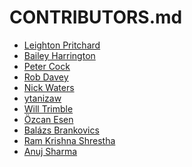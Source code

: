# CONTRIBUTORS.md

- [Leighton Pritchard](https://github.com/widdowquinn)
- [Bailey Harrington](https://github.com/baileythegreen)
- [Peter Cock](https://github.com/peterjc)
- [Rob Davey](http://www.earlham.ac.uk/rob-davey)
- [Nick Waters](https://github.com/nickp60)
- [ytanizaw](https://github.com/ytanizaw)
- [Will Trimble](https://github.com/wltrimbl)  <!-- submitted PR was not merged -->
- [Özcan Esen](https://github.com/ozcan)
- [Balázs Brankovics](https://github.com/b-brankovics)
- [Ram Krishna Shrestha](https://github.com/TSL-RamKrishna)  <!-- submitted PR was not merged -->
- [Anuj Sharma](https://github.com/rknx)
